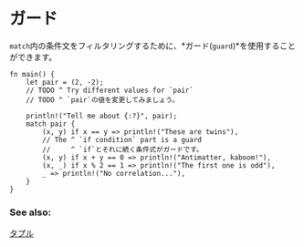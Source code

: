 <!--
# Guards
-->
# ガード

<!--
A `match` *guard* can be added to filter the arm.
-->
`match`内の条件文をフィルタリングするために、*ガード(`guard`)*を使用することができます。

```rust,editable
fn main() {
    let pair = (2, -2);
    // TODO ^ Try different values for `pair`
    // TODO ^ `pair`の値を変更してみましょう。

    println!("Tell me about {:?}", pair);
    match pair {
        (x, y) if x == y => println!("These are twins"),
        // The ^ `if condition` part is a guard
        //     ^ `if`とそれに続く条件式がガードです。
        (x, y) if x + y == 0 => println!("Antimatter, kaboom!"),
        (x, _) if x % 2 == 1 => println!("The first one is odd"),
        _ => println!("No correlation..."),
    }
}
```

### See also:

<!--
[Tuples](../../primitives/tuples.md)
-->
[タプル](../../primitives/tuples.md)
